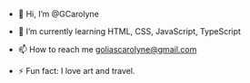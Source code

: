 - 👋 Hi, I’m @GCarolyne
- 🌱 I’m currently learning HTML, CSS, JavaScript, TypeScript
- 📫 How to reach me goliascarolyne@gmail.com

- ⚡ Fun fact: I love art and travel. 

<!---
GCarolyne/GCarolyne is a ✨ special ✨ repository because its `README.md` (this file) appears on your GitHub profile.
You can click the Preview link to take a look at your changes.
--->
